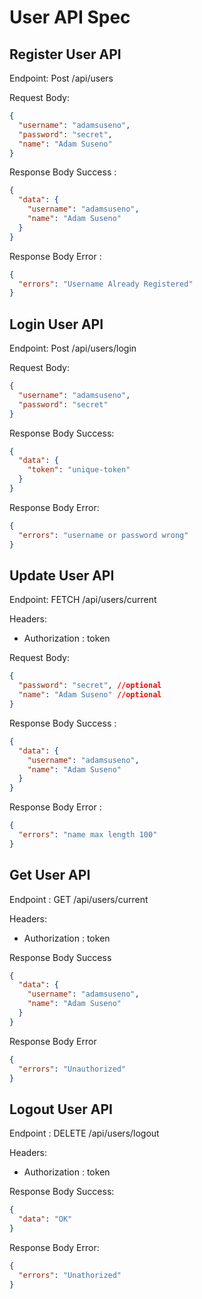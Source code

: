 # User API Spec

## Register User API

Endpoint: Post /api/users

Request Body:

```json
{
  "username": "adamsuseno",
  "password": "secret",
  "name": "Adam Suseno"
}
```

Response Body Success :

```json
{
  "data": {
    "username": "adamsuseno",
    "name": "Adam Suseno"
  }
}
```

Response Body Error :

```json
{
  "errors": "Username Already Registered"
}
```

## Login User API

Endpoint: Post /api/users/login

Request Body:

```json
{
  "username": "adamsuseno",
  "password": "secret"
}
```

Response Body Success:

```json
{
  "data": {
    "token": "unique-token"
  }
}
```

Response Body Error: 
```json
{
  "errors": "username or password wrong"
}
```

## Update User API

Endpoint: FETCH /api/users/current

Headers:
- Authorization : token

Request Body:

```json
{
  "password": "secret", //optional
  "name": "Adam Suseno" //optional
}
```

Response Body Success :

```json
{
  "data": {
    "username": "adamsuseno",
    "name": "Adam Suseno"
  }
}
```

Response Body Error :

```json
{
  "errors": "name max length 100"
}
```

## Get User API

Endpoint : GET /api/users/current

Headers:
- Authorization : token

Response Body Success

```json
{
  "data": {
    "username": "adamsuseno",
    "name": "Adam Suseno"
  }
}
```

Response Body Error

```json
{
  "errors": "Unauthorized"
}
```

## Logout User API

Endpoint : DELETE /api/users/logout

Headers:
- Authorization : token

Response Body Success:

```json
{
  "data": "OK"
}
```

Response Body Error:

```json
{
  "errors": "Unathorized"
}
```